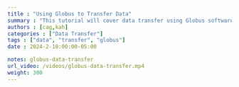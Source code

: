 ```yaml
---
title : "Using Globus to Transfer Data"
summary : "This tutorial will cover data transfer using Globus software."
authors : [cag,kah]
categories : ["Data Transfer"]
tags : ["data", "transfer", "globus"]
date : 2024-2-10:00:00-05:00

notes: globus-data-transfer
url_video: /videos/globus-data-transfer.mp4
weight: 300
---
```

